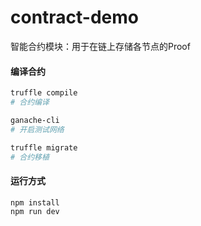 # contract-demo
智能合约模块：用于在链上存储各节点的Proof



#### 编译合约

```bash
truffle compile
# 合约编译

ganache-cli
# 开启测试网络

truffle migrate
# 合约移植
```



#### 运行方式

```bash
npm install
npm run dev
```


